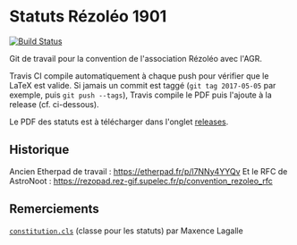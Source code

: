 Statuts Rézoléo 1901
====================

[![Build Status](https://travis-ci.org/rezoleo/Convention_AGR.svg?branch=master)](https://travis-ci.org/rezoleo/Convention_AGR)

Git de travail pour la convention de l'association Rézoléo avec l'AGR.

Travis CI compile automatiquement à chaque push pour vérifier que le LaTeX est valide. Si jamais un commit est taggé (`git tag 2017-05-05` par exemple, puis `git push --tags`), Travis compile le PDF puis l'ajoute à la release (cf. ci-dessous).

Le PDF des statuts est à télécharger dans l'onglet [releases](https://github.com/rezoleo/Convention_AGR/releases).

## Historique

Ancien Etherpad de travail : https://etherpad.fr/p/l7NNy4YYQv
Et le RFC de AstroNoot : https://rezopad.rez-gif.supelec.fr/p/convention_rezoleo_rfc

## Remerciements

[`constitution.cls`](https://github.com/maxence-lagalle/statuts-loi1901) (classe pour les statuts) par Maxence Lagalle
